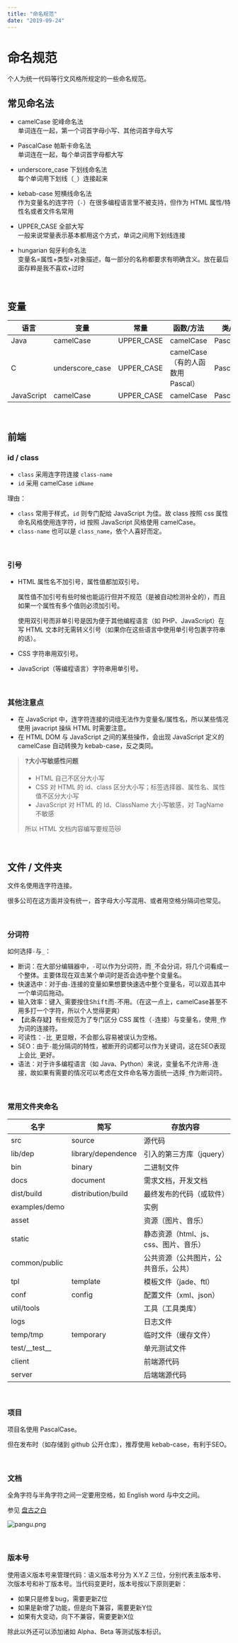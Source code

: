 ```yaml
---
title: "命名规范"
date: "2019-09-24"
---
```


# 命名规范

个人为统一代码等行文风格所规定的一些命名规范。

## 常见命名法

- camelCase 驼峰命名法  
  单词连在一起，第一个词首字母小写、其他词首字母大写

- PascalCase 帕斯卡命名法  
  单词连在一起，每个单词首字母都大写

- underscore_case 下划线命名法  
  每个单词用下划线（`_`）连接起来

- kebab-case 短横线命名法  
  作为变量名的连字符（`-`）在很多编程语言里不被支持，但作为 HTML 属性/特性名或者文件名常用

- UPPER_CASE 全部大写  
  一般来说常量表示基本都用这个方式，单词之间用下划线连接

- hungarian 匈牙利命名法  
  变量名=属性+类型+对象描述，每一部分的名称都要求有明确含义。放在最后面存粹是我不喜欢+过时

<br/>

## 变量

| 语言       | 变量            | 常量       | 函数/方法                       | 类/对象    |
| ---------- | --------------- | ---------- | ------------------------------- | ---------- |
| Java       | camelCase       | UPPER_CASE | camelCase                       | PascalCase |
| C          | underscore_case | UPPER_CASE | camelCase（有的人函数用Pascal） | PascalCase |
| JavaScript | camelCase       | UPPER_CASE | camelCase                       | PascalCase |

<br/>

## 前端

### id / class

- `class` 采用连字符连接 `class-name`
- `id` 采用 camelCase `idName`

理由：

- `class` 常用于样式，`id` 则专门配给 JavaScript 为佳。故 class 按照 css 属性命名风格使用连字符，id 按照 JavaScript 风格使用 camelCase。
- `class-name` 也可以是 `class_name`，依个人喜好而定。

<br/>

### 引号

- HTML 属性名不加引号，属性值都加双引号。

    属性值不加引号有些时候也能运行但并不规范（是被自动检测补全的），而且如果一个属性有多个值则必须加引号。

    使用双引号而非单引号是因为便于其他编程语言（如 PHP、JavaScript）在写 HTML 文本时无需转义引号（如果你在这些语言中使用单引号包裹字符串的话）。

- CSS 字符串用双引号。

- JavaScript（等编程语言）字符串用单引号。

<br/>

### 其他注意点

- 在 JavaScript 中，连字符连接的词组无法作为变量名/属性名，所以某些情况使用 javacript 操纵 HTML 时需要注意。
- 在 HTML DOM 与 JavaScript 之间的某些操作，会出现 JavaScript 定义的 camelCase 自动转换为 kebab-case，反之类同。

> ❓**大小写敏感性问题**
>
> - HTML 自己不区分大小写
> - CSS 对 HTML 的 id、class 区分大小写；标签选择器、属性名、属性值不区分大小写
> - JavaScript 对 HTML 的 Id、ClassName 大小写敏感，对 TagName 不敏感
>
> 所以 HTML 文档内容编写要规范😿

<br/>

## 文件 / 文件夹

文件名使用连字符连接。

很多公司在这方面并没有统一，首字母大小写混用、或者用空格分隔词也常见。

<br/>

### 分词符

如何选择`-`与`_`：

- 断词：在大部分编辑器中，`-`可以作为分词符，而`_`不会分词，将几个词看成一个整体。主要体现在双击某个单词时是否会选中整个变量名。
- 快速选中：对于由`-`连接的变量如果想要快速选中整个变量名，可以双击其中一个单词后拖动。
- 输入效率：键入`_`需要按住<kbd>Shift</kbd>而`-`不用。（在这一点上，camelCase甚至不用多打一个字符，所以个人觉得更爽）
- 【此条存疑】有些规范为了专门区分 CSS 属性（`-`连接）与变量名，使用`_`作为词的连接符。
- 可读性：`-`比`_`更显眼，不会那么容易被误认为空格。
- SEO：由于`-`能分隔词的特性，被断开的词都可以作为关键词，这在SEO表现上会比`_`更好。
- 语法：对于许多编程语言（如 Java、Python）来说，变量名不允许用`-`连接，故如果有需要的情况可以考虑在文件命名等方面统一选择`_`作为断词符。

<br/>

### 常用文件夹命名

| 名字              | 简写               | 存放内容                              |
| ----------------- | ------------------ | ------------------------------------- |
| src               | source             | 源代码                                |
| lib/dep           | library/dependence | 引入的第三方库（jquery）              |
| bin               | binary             | 二进制文件                            |
| docs              | document           | 需求文档，开发文档                    |
| dist/build        | distribution/build | 最终发布的代码（或软件）              |
| examples/demo     |                    | 实例                                  |
| asset             |                    | 资源（图片、音乐）                    |
| static            |                    | 静态资源（html、js、css、图片、音乐） |
| common/public     |                    | 公共资源（公共图片，公共音乐，公共）  |
| tpl               | template           | 模板文件（jade、ftl）                 |
| conf              | config             | 配置文件（xml、json）                 |
| util/tools        |                    | 工具（工具类库）                      |
| logs              |                    | 日志文件                              |
| temp/tmp          | temporary          | 临时文件（缓存文件）                  |
| test/\_\_test\_\_ |                    | 单元测试文件                          |
| client            |                    | 前端源代码                            |
| server            |                    | 后端端源代码                          |

<br/>

### 项目

项目名使用 PascalCase。

但在发布时（如存储到 github 公开仓库），推荐使用 kebab-case，有利于SEO。

<br/>

### 文档

全角字符与半角字符之间一定要用空格，如 English word 与中文之间。

参见 [盘古之白](https://github.com/vinta/pangu.js)

![pangu.png](https://i.loli.net/2019/09/25/U9SFcQgHMPv7Z8I.png)

<br/>

### 版本号

使用语义版本号来管理代码：语义版本号分为 X.Y.Z 三位，分别代表主版本号、次版本号和补丁版本号。当代码变更时，版本号按以下原则更新：

- 如果只是修复bug，需要更新Z位
- 如果是新增了功能，但是向下兼容，需要更新Y位
- 如果有大变动，向下不兼容，需要更新X位

除此以外还可以添加诸如 Alpha、Beta 等测试版本标识。

<br/>
